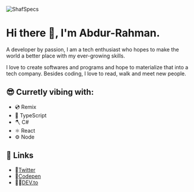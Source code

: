 ![ShafSpecs](https://ucarecdn.com/4293195b-df49-4886-ab16-3b045b3fb185/Freecodecamp.png)

# Hi there 👋, I'm Abdur-Rahman.

A developer by passion, I am a tech enthusiast who hopes to make the world a better place with my ever-growing skills.

I love to create softwares and programs and hope to materialize that into a tech company. Besides coding, I love to read, walk and meet new people.

## 😎 Curretly vibing with:

- 💿 Remix
- 🧾 TypeScript
- 🪓 C#
- ⚛ React
- ⚙ Node

## 🔗 Links

- 🐤[Twitter](https://twitter.com/ShafSpecs)
- 🔳[Codepen](https://codepen.io/Abdur-Rahman73)
- 👩‍💻[DEV.to](https://dev.to/shafspecs)

<!--
**ShafSpecs/ShafSpecs** is a ✨ _special_ ✨ repository because its `README.md` (this file) appears on your GitHub profile.

Here are some ideas to get you started:

- 🔭 I’m currently working on ...
- 🌱 I’m currently learning ...
- 👯 I’m looking to collaborate on ...
- 🤔 I’m looking for help with ...
- 💬 Ask me about ...
- 📫 How to reach me: ...
- 😄 Pronouns: ...
- ⚡ Fun fact: ...
-->
